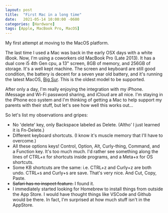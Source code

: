 ```yaml
---
layout: post
title:  "First Mac in a long time"
date:   2021-05-14 10:00:00 -0600
categories: [Hardware]
tags: [Apple, MacBook Pro, MacOS]
---
```


My first attempt at moving to the MacOS platform.

The last time I used a Mac was back in the early OSX days with a white iBook. Now, I'm using a coworkers old MacBook Pro (Late 2013). It has a dual core i5 4th Gen cpu, a 13" screen, 8GB of memory, and 256GB of storage. It's a well kept machine. The screen and keyboard are still good condition, the battery is decent for a seven year old battery, and it's running the latest MacOS, [Big Sur](https://www.apple.com/macos/big-sur/). This is the oldest model to be supported.

After only a day, I'm really enjoying the integration with my iPhone. iMessage and Wi-Fi password sharing, and iCloud are all nice. I'm staying in the iPhone eco system and I'm thinking of getting a Mac to help support my parents with their stuff, but let's see how well this works out...

So let's list my observations and gripes:

* No 'delete' key, only Backspace labeled as Delete. (Altho' I just learned it is Fn-Delete.)
* Different keyboard shortcuts. (I know it's muscle memory that I'll have to overcome.)
* All these options keys! Control, Option, Alt, Curly-thing, Command, and a Function key. It's too much much. I'd rather see something along the lines of CTRL+x for shortcuts inside programs, and a Meta+x for OS shortcuts.
* Some KB shortcuts are the same: i.e. CTRL+z and Curly+z are both undo. CTRL+s and Curly+s are save. That's very nice. And Cut, Copy, Paste.
* ~~Safari has no inspect feature.~~ I found it.
* I immediately started looking for Homebrew to install things from outside the App Store. I would have thought things like VSCode and Github would be there. In fact, I'm surprised at how much stuff isn't in the AppStore.
